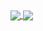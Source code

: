 <a href="">
  <img align="center" src="https://badge42.herokuapp.com/api/stats/agaliste?privacyName=true" />
</a>
<a href="">
  <img align="center" src="https://github-readme-stats.vercel.app/api/top-langs/?username=somedevv&layout=compact" />
</a>

<!--
**somedevv/somedevv** is a ✨ _special_ ✨ repository because its `README.md` (this file) appears on your GitHub profile.

Here are some ideas to get you started:

- 🔭 I’m currently working on ...
- 🌱 I’m currently learning ...
- 👯 I’m looking to collaborate on ...
- 🤔 I’m looking for help with ...
- 💬 Ask me about ...
- 📫 How to reach me: ...
- 😄 Pronouns: ...
- ⚡ Fun fact: ...
-->
